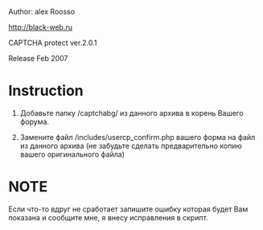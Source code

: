 Author: alex Roosso

http://black-web.ru

CAPTCHA protect ver.2.0.1

Release Feb 2007

Instruction
============
1. Добавьте папку /captchabg/ из данного архива в корень Вашего форума.

2. Замените файл /includes/usercp_confirm.php вашего форма
на файл из данного архива (не забудьте сделать предварительно копию
вашего оригинального файла)


NOTE
============
Если что-то вдруг не сработает запишите ошибку которая будет Вам показана
и сообщите мне, я внесу исправления в скрипт.